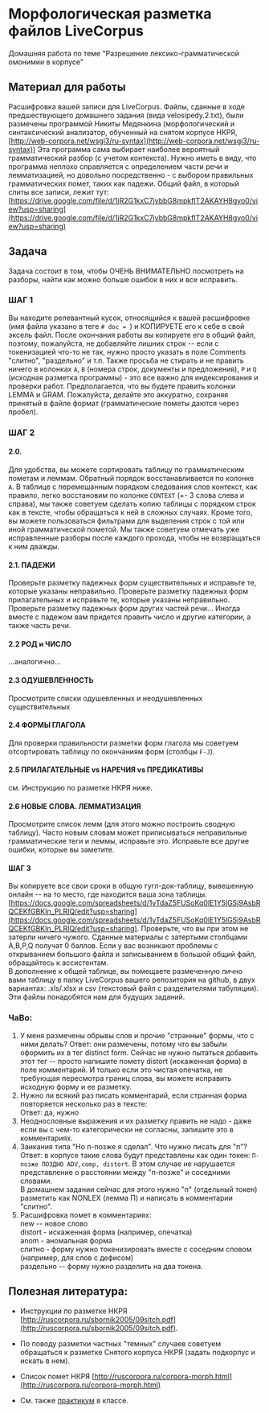 # Морфологическая разметка файлов LiveCorpus
Домашняя работа по теме "Разрешение лексико-грамматической омонимии в корпусе"

## Материал для работы
Расшифровка вашей записи для LiveCorpus. Файлы, сданные в ходе предшествующего домашнего задания (вида velosipedy.2.txt), были размечены программой Никиты Медянкина (морфологический и синтаксический анализатор, обученный на снятом корпусе НКРЯ, [http://web-corpora.net/wsgi3/ru-syntax](http://web-corpora.net/wsgi3/ru-syntax))
Эта программа сама выбирает наиболее вероятный грамматический разбор (с учетом контекста). Нужно иметь в виду, что программа неплохо справляется с определением части речи и лемматизацией, но довольно посредственно - с выбором правильных грамматических помет, таких как падежи.
Общий файл, в который слиты все записи, лежит тут:
[https://drive.google.com/file/d/1jR2G1kxC7jvbbG8mpkfIT2AKAYH8gyo0/view?usp=sharing](https://drive.google.com/file/d/1jR2G1kxC7jvbbG8mpkfIT2AKAYH8gyo0/view?usp=sharing)

## Задача
Задача состоит в том, чтобы ОЧЕНЬ ВНИМАТЕЛЬНО посмотреть на разборы, найти как можно больше ошибок в них и все исправить.
 
### ШАГ 1
Вы находите релевантный кусок, относящийся к вашей расшифровке (имя файла указано в теге `# doc = `)
и КОПИРУЕТЕ его к себе в свой эксель файл. После окончания работы вы копируете его в общий файл, поэтому, пожалуйста, не добавляйте лишних строк -- если с токенизацией что-то не так, нужно просто указать в поле Comments "слитно", "раздельно" и т.п.
Также просьба не стирать и не править ничего в колонках `А`, `B` (номера строк, документы и предложения), `P` и `Q` (исходная разметка программы) - это все важно для индексирования и проверки работ. Предполагается, что вы будете править колонки LEMMA и GRAM. Пожалуйста, делайте это аккуратно, сохраняя принятый в файле формат (грамматические пометы даются через пробел).
 
### ШАГ 2
#### 2.0. 
Для удобства, вы можете сортировать таблицу по грамматическим пометам и леммам. Обратный порядок восстанавливается по колонке `А`.
В таблице с перемешанным порядком следования слов контекст, как правило, легко восстановим по колонке `CONTEXT` (+- 3 слова слева и справа), мы также советуем сделать копию таблицы с порядком строк как в тексте, чтобы обращаться к ней в сложных случаях. Кроме того, вы можете пользоваться фильтрами для выделения строк с той или иной грамматической пометой.
Мы также советуем отмечать уже исправленные разборы после каждого прохода, чтобы не возвращаться к ним дважды.
 
#### 2.1. ПАДЕЖИ
Проверьте разметку падежных форм существительных и исправьте те, которые указаны неправильно.
Проверьте разметку падежных форм прилагательных и исправьте те, которые указаны неправильно.
Проверьте разметку падежных форм других частей речи...
Иногда вместе с падежом вам придется править число и другие категории, а также часть речи.
 
#### 2.2 РОД и ЧИСЛО
...аналогично...
 
#### 2.3 ОДУШЕВЛЕННОСТЬ
Просмотрите списки одушевленных и неодушевленных существительных
 
#### 2.4 ФОРМЫ ГЛАГОЛА
Для проверки правильности разметки форм глагола мы советуем отсортировать таблицу по окончаниям форм (столбцы `F-J`).
 
#### 2.5 ПРИЛАГАТЕЛЬНЫЕ vs НАРЕЧИЯ vs ПРЕДИКАТИВЫ
см. Инструкцию по разметке НКРЯ ниже.  
 
#### 2.6 НОВЫЕ СЛОВА. ЛЕММАТИЗАЦИЯ
Просмотрите список лемм (для этого можно построить сводную таблицу). Часто новым словам может приписываться неправильные грамматические теги и леммы, исправьте это. Исправьте все другие ошибки, которые вы заметите.
 
#### ШАГ 3
Вы копируете все свои сроки в общую гугл-док-таблицу, вывешенную онлайн -- на то место, где находится ваша зона таблицы.
[https://docs.google.com/spreadsheets/d/1yTdaZ5FUSoKq0lE1Y5lGSj9AsbRQCEKfGBKIn_PLRIQ/edit?usp=sharing](https://docs.google.com/spreadsheets/d/1yTdaZ5FUSoKq0lE1Y5lGSj9AsbRQCEKfGBKIn_PLRIQ/edit?usp=sharing). 
Проверьте, что вы при этом не затерли ничего чужого. Сданные материалы с затертыми столбцами A,B,P,Q получат 0 баллов.
Если у вас возникают проблемы с открыванием большого файла и записыванием в большой общий файл, обращайтесь к ассистентам.  
В дополнение к общей таблице, вы помещаете размеченную лично вами таблицу в папку LiveCorpus вашего репозитория на github, в двух вариантах: .xls/.xlsx и csv (текстовый файл с разделителями табуляции). Эти файлы понадобятся нам для будущих заданий.   
 
### ЧаВо:
1) У меня размечены обрывы слов и прочие "странные" формы, что с ними делать? Ответ: они размечены, потому что вы забыли оформить их в тег distinct form. Сейчас не нужно пытаться добавить этот тег -- просто напишите помету distort (искаженная форма) в поле комментарий. И только если это чистая опечатка, не требующая пересмотра границ слова, вы можете исправить исходную форму и ее разметку.  
2) Нужно ли всякий раз писать комментарий, если странная форма повторяется несколько раз в тексте:  
Ответ: да, нужно  
3) Неоднословные выражения и их разметку править не надо - даже если вы с чем-то категорически не согласны, запишите это в комментариях.  
4) Заикания типа "Но п-позже я сделал". Что нужно писать для "п"?  
Ответ: в корпусе такие слова будут представлены как один токен: `П-позже ПОЗДНО ADV,comp, distort`. В этом случае не нарушается представление о расстоянии между "п-позже" и соседними словами.  
В домашнем задании сейчас для этого нужно "п" (отдельный токен) разметить как NONLEX (лемма П) и написать в комментарии "слитно".  
5) Расшифровка помет в комментариях:  
new -- новое слово  
distort - искаженная форма (например, опечатка)  
anom - аномальная форма  
слитно - форму нужно токенизировать вместе с соседним словом (например, для слов с дефисом)  
раздельно -- форму нужно разделить на два токена.  
 
## Полезная литература:  
* Инструкции по разметке НКРЯ [http://ruscorpora.ru/sbornik2005/09sitch.pdf](http://ruscorpora.ru/sbornik2005/09sitch.pdf).  
* По поводу разметки частных "темных" случаев советуем обращаться к разметке Снятого корпуса НКРЯ (задать подкорпус и искать в нем).  
 
* Список помет НКРЯ [http://ruscorpora.ru/corpora-morph.html](http://ruscorpora.ru/corpora-morph.html)  

* См. также [практикум](https://github.com/olesar/hseinstruments/blob/master/Day08-Disambiguation.md#%D0%9A%D0%B0%D0%BA-%D0%B2%D1%8B%D0%B1%D0%B8%D1%80%D0%B0%D1%82%D1%8C-%D1%80%D0%B0%D0%B7%D0%B1%D0%BE%D1%80%D1%8B) в классе.
